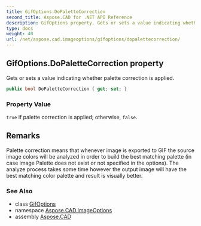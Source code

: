 ```yaml
---
title: GifOptions.DoPaletteCorrection
second_title: Aspose.CAD for .NET API Reference
description: GifOptions property. Gets or sets a value indicating whether palette correction is applied
type: docs
weight: 40
url: /net/aspose.cad.imageoptions/gifoptions/dopalettecorrection/
---
```

## GifOptions.DoPaletteCorrection property

Gets or sets a value indicating whether palette correction is applied.

```csharp
public bool DoPaletteCorrection { get; set; }
```

### Property Value

`true` if palette correction is applied; otherwise, `false`.

## Remarks

Palette correction means that whenever image is exported to GIF the source image colors will be analyzed in order to build the best matching palette (in case image Palette does not exist or not specified in the options). The analyze process takes some time however the output image will have the best matching color palette and result is visually better.

### See Also

* class [GifOptions](../)
* namespace [Aspose.CAD.ImageOptions](../../../aspose.cad.imageoptions/)
* assembly [Aspose.CAD](../../../)


